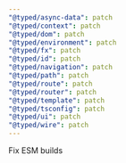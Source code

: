```yaml
---
"@typed/async-data": patch
"@typed/context": patch
"@typed/dom": patch
"@typed/environment": patch
"@typed/fx": patch
"@typed/id": patch
"@typed/navigation": patch
"@typed/path": patch
"@typed/route": patch
"@typed/router": patch
"@typed/template": patch
"@typed/tsconfig": patch
"@typed/ui": patch
"@typed/wire": patch
---
```


Fix ESM builds
